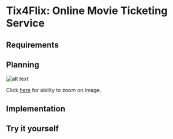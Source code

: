 # Tix4Flix: Online Movie Ticketing Service

## Requirements

## Planning

![alt text](https://i.imgur.com/bcOuxXj.png "Entity Relationship Diagram")

Click [here](https://i.imgur.com/bcOuxXj.png "Entity Relationship Diagram") for ability to zoom on image. 

## Implementation

## Try it yourself



